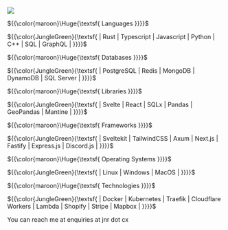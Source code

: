 ![](https://komarev.com/ghpvc/?username=jonerrr&color=lightgrey&style=for-the-badge)

${{\color{maroon}\Huge{\textsf{ Languages }}}}$

${{\color{JungleGreen}{\textsf{ | Rust | Typescript | Javascript | Python | C++ | SQL | GraphQL | }}}}$

${{\color{maroon}\Huge{\textsf{ Databases }}}}$

${{\color{JungleGreen}{\textsf{ | PostgreSQL | Redis | MongoDB | DynamoDB | SQL Server | }}}}$

${{\color{maroon}\Huge{\textsf{ Libraries }}}}$

${{\color{JungleGreen}{\textsf{ | Svelte | React | SQLx | Pandas | GeoPandas | Mantine | }}}}$

${{\color{maroon}\Huge{\textsf{ Frameworks }}}}$

${{\color{JungleGreen}{\textsf{ | Sveltekit  | TailwindCSS | Axum | Next.js | Fastify | Express.js | Discord.js | }}}}$ 

${{\color{maroon}\Huge{\textsf{ Operating Systems }}}}$

${{\color{JungleGreen}{\textsf{ | Linux | Windows | MacOS | }}}}$ 

${{\color{maroon}\Huge{\textsf{ Technologies }}}}$

${{\color{JungleGreen}{\textsf{ | Docker | Kubernetes | Traefik | Cloudflare Workers | Lambda | Shopify | Stripe | Mapbox | }}}}$

You can reach me at enquiries at jnr dot cx
